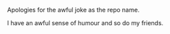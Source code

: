 Apologies for the awful joke as the repo name.

I have an awful sense of humour and so do my friends.
